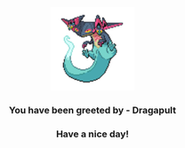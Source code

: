<p align="center">
            <img src="https://raw.githubusercontent.com/PokeAPI/sprites/master/sprites/pokemon/887.png" width="150" height="150">
          </p>
          <h3 align="center">You have been greeted by - <b>Dragapult</b></h3>
          <h3 align="center">Have a nice day!</h3>
        